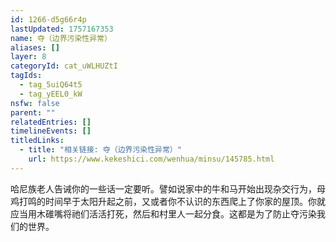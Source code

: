 ```yaml
---
id: 1266-d5g66r4p
lastUpdated: 1757167353
name: 夺（边界污染性异常）
aliases: []
layer: 8
categoryId: cat_uWLHUZtI
tagIds:
  - tag_5uiQ64t5
  - tag_yEEL0_kW
nsfw: false
parent: ""
relatedEntries: []
timelineEvents: []
titledLinks:
  - title: "相关链接: 夺（边界污染性异常）"
    url: https://www.kekeshici.com/wenhua/minsu/145785.html
---
```


哈尼族老人告诫你的一些话一定要听。譬如说家中的牛和马开始出现杂交行为，母鸡打鸣的时间早于太阳升起之前，又或者你不认识的东西爬上了你家的屋顶。你就应当用木碓嘴将祂们活活打死，然后和村里人一起分食。这都是为了防止夺污染我们的世界。
